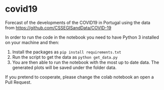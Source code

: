 # covid19
Forecast of the developments of the COVID19 in Portugal using the data from https://github.com/CSSEGISandData/COVID-19

In order to run the code in the notebook you need to have Python 3 installed on your machine and then:

1) Install the packages as `pip install requirements.txt`
2) Run the script to get the data as `python get_data.py`
3) You are then able to run the notebook with the most up to date data. The generated plots will be saved under the folder data. 

If you pretend to cooperate, please change the colab notebook an open a Pull Request. 
